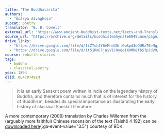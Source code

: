 ```yaml
---
title: "The Buddhacarita"
authors:
  - "Ācārya Aśvaghoṣa"
subcat: poetry
translator: "E. B. Cowell"
external_url: "https://www.ancient-buddhist-texts.net/Texts-and-Translations/Buddhacarita/index.htm"
source_url: "https://archive.org/details/buddhistmahynate0049unse/page/n9/mode/2up"
drive_links: 
  - "https://drive.google.com/file/d/1iZTohJY6eMhd4DrtGwkpd3dOURaT6eNg/view?usp=drivesdk"
  - "https://drive.google.com/file/d/1t5jRmCFjWyViC0yqeIXOMk8fbS7pJdV9/view?usp=drivesdk"
course: rebirth-stories
tags:
  - buddha
  - classical-poetry
year: 1894
olid: OL4707491M
---
```


> It is an early Sanskrit poem written in India on the legendary history of Buddha, and therefore contains much that is of interest for the history of Buddhism, besides its special importance as illustarating the early history of classical Sanskrit literature.

A more contemporary (2009) translation by Charles Willemen from the (arguably more faithful) Chinese recension of the text (Taishō 4 192) can be [downloaded here](http://www.thezensite.com/ZenTeachings/Translations/Buddhacarita_2009.pdf){:ga-event-value="3.5"} courtesy of BDK.
